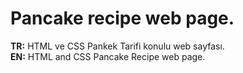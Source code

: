# Pancake recipe web page.
<b>TR:</b> HTML ve CSS Pankek Tarifi konulu web sayfası.<br>
<b>EN:</b> HTML and CSS Pancake Recipe web page.<br>
